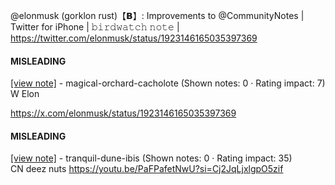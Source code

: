 @elonmusk (gorklon rust)【𝗕】: Improvements to @CommunityNotes | Twitter for iPhone | 𝚋𝚒𝚛𝚍𝚠𝚊𝚝𝚌𝚑 𝚗𝚘𝚝𝚎 | https://twitter.com/elonmusk/status/1923146165035397369

#### MISLEADING

[[view note]](https://x.com/i/birdwatch/n/1923161375620333806) - magical-orchard-cacholote (Shown notes: 0 · Rating impact: 7)\
W Elon

https://x.com/elonmusk/status/1923146165035397369

#### MISLEADING

[[view note]](https://x.com/i/birdwatch/n/1923193491858804816) - tranquil-dune-ibis (Shown notes: 0 · Rating impact: 35)\
CN deez nuts
https://youtu.be/PaFPafetNwU?si=Cj2JqLjxlgpO5zif
